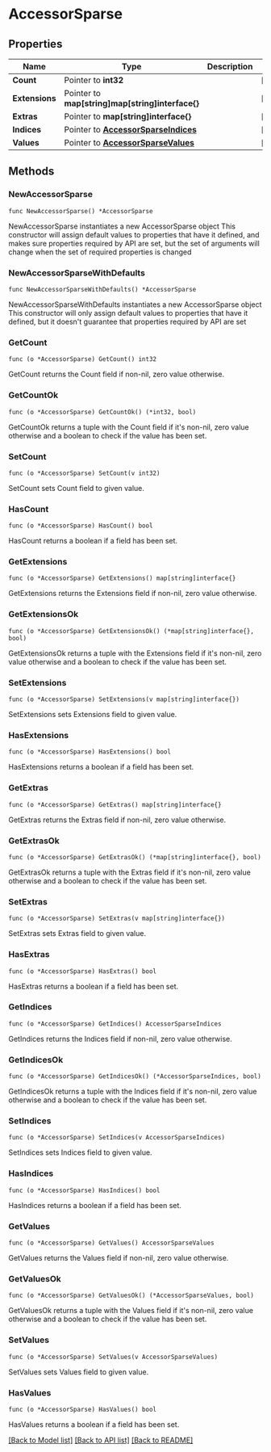 # AccessorSparse

## Properties

Name | Type | Description | Notes
------------ | ------------- | ------------- | -------------
**Count** | Pointer to **int32** |  | [optional] 
**Extensions** | Pointer to **map[string]map[string]interface{}** |  | [optional] 
**Extras** | Pointer to **map[string]interface{}** |  | [optional] 
**Indices** | Pointer to [**AccessorSparseIndices**](AccessorSparseIndices.md) |  | [optional] 
**Values** | Pointer to [**AccessorSparseValues**](AccessorSparseValues.md) |  | [optional] 

## Methods

### NewAccessorSparse

`func NewAccessorSparse() *AccessorSparse`

NewAccessorSparse instantiates a new AccessorSparse object
This constructor will assign default values to properties that have it defined,
and makes sure properties required by API are set, but the set of arguments
will change when the set of required properties is changed

### NewAccessorSparseWithDefaults

`func NewAccessorSparseWithDefaults() *AccessorSparse`

NewAccessorSparseWithDefaults instantiates a new AccessorSparse object
This constructor will only assign default values to properties that have it defined,
but it doesn't guarantee that properties required by API are set

### GetCount

`func (o *AccessorSparse) GetCount() int32`

GetCount returns the Count field if non-nil, zero value otherwise.

### GetCountOk

`func (o *AccessorSparse) GetCountOk() (*int32, bool)`

GetCountOk returns a tuple with the Count field if it's non-nil, zero value otherwise
and a boolean to check if the value has been set.

### SetCount

`func (o *AccessorSparse) SetCount(v int32)`

SetCount sets Count field to given value.

### HasCount

`func (o *AccessorSparse) HasCount() bool`

HasCount returns a boolean if a field has been set.

### GetExtensions

`func (o *AccessorSparse) GetExtensions() map[string]interface{}`

GetExtensions returns the Extensions field if non-nil, zero value otherwise.

### GetExtensionsOk

`func (o *AccessorSparse) GetExtensionsOk() (*map[string]interface{}, bool)`

GetExtensionsOk returns a tuple with the Extensions field if it's non-nil, zero value otherwise
and a boolean to check if the value has been set.

### SetExtensions

`func (o *AccessorSparse) SetExtensions(v map[string]interface{})`

SetExtensions sets Extensions field to given value.

### HasExtensions

`func (o *AccessorSparse) HasExtensions() bool`

HasExtensions returns a boolean if a field has been set.

### GetExtras

`func (o *AccessorSparse) GetExtras() map[string]interface{}`

GetExtras returns the Extras field if non-nil, zero value otherwise.

### GetExtrasOk

`func (o *AccessorSparse) GetExtrasOk() (*map[string]interface{}, bool)`

GetExtrasOk returns a tuple with the Extras field if it's non-nil, zero value otherwise
and a boolean to check if the value has been set.

### SetExtras

`func (o *AccessorSparse) SetExtras(v map[string]interface{})`

SetExtras sets Extras field to given value.

### HasExtras

`func (o *AccessorSparse) HasExtras() bool`

HasExtras returns a boolean if a field has been set.

### GetIndices

`func (o *AccessorSparse) GetIndices() AccessorSparseIndices`

GetIndices returns the Indices field if non-nil, zero value otherwise.

### GetIndicesOk

`func (o *AccessorSparse) GetIndicesOk() (*AccessorSparseIndices, bool)`

GetIndicesOk returns a tuple with the Indices field if it's non-nil, zero value otherwise
and a boolean to check if the value has been set.

### SetIndices

`func (o *AccessorSparse) SetIndices(v AccessorSparseIndices)`

SetIndices sets Indices field to given value.

### HasIndices

`func (o *AccessorSparse) HasIndices() bool`

HasIndices returns a boolean if a field has been set.

### GetValues

`func (o *AccessorSparse) GetValues() AccessorSparseValues`

GetValues returns the Values field if non-nil, zero value otherwise.

### GetValuesOk

`func (o *AccessorSparse) GetValuesOk() (*AccessorSparseValues, bool)`

GetValuesOk returns a tuple with the Values field if it's non-nil, zero value otherwise
and a boolean to check if the value has been set.

### SetValues

`func (o *AccessorSparse) SetValues(v AccessorSparseValues)`

SetValues sets Values field to given value.

### HasValues

`func (o *AccessorSparse) HasValues() bool`

HasValues returns a boolean if a field has been set.


[[Back to Model list]](../README.md#documentation-for-models) [[Back to API list]](../README.md#documentation-for-api-endpoints) [[Back to README]](../README.md)


